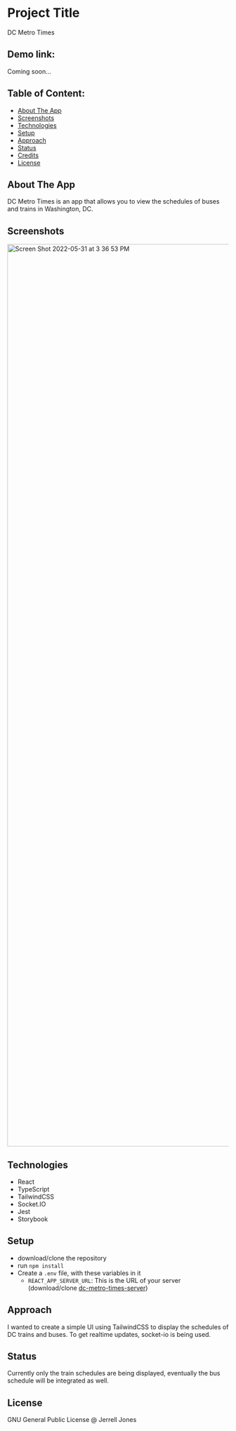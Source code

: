 # Project Title
DC Metro Times
## Demo link:
Coming soon...

## Table of Content:

- [About The App](#about-the-app)
- [Screenshots](#screenshots)
- [Technologies](#technologies)
- [Setup](#setup)
- [Approach](#approach)
- [Status](#status)
- [Credits](#credits)
- [License](#license)

## About The App
DC Metro Times is an app that allows you to view the schedules of buses and trains in Washington, DC.

## Screenshots

<img width="2056" alt="Screen Shot 2022-05-31 at 3 36 53 PM" src="https://user-images.githubusercontent.com/78396656/171270790-11648c5e-e513-423d-964e-64de6d21f9ab.png">

## Technologies
- React
- TypeScript
- TailwindCSS
- Socket.IO
- Jest
- Storybook

## Setup
- download/clone the repository
- run `npm install`
- Create a `.env` file, with these variables in it
    - `REACT_APP_SERVER_URL`: This is the URL of your server (download/clone [dc-metro-times-server](https://github.com/jayjonesdev/dc-metro-times-server))

## Approach
I wanted to create a simple UI using TailwindCSS to display the schedules of DC trains and buses. To get realtime updates, socket-io is being used.

## Status
Currently only the train schedules are being displayed, eventually the bus schedule will be integrated as well.

## License

GNU General Public License @ Jerrell Jones
